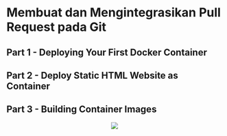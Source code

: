 # Membuat dan Mengintegrasikan Pull Request pada Git

## Part 1 - Deploying Your First Docker Container
## Part 2 - Deploy Static HTML Website as Container
## Part 3 - Building Container Images

<p align="center">
  <img src="https://gitforwindows.org/img/gwindows_logo.png"/>
</p>

